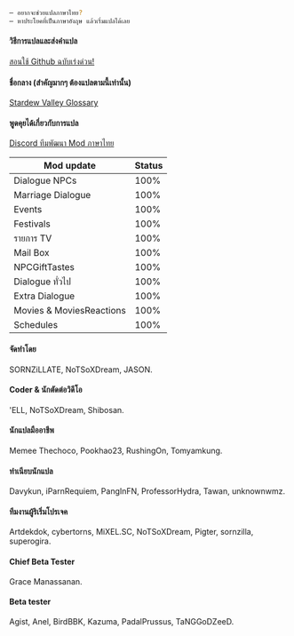 ```sh
— อยากจะช่วยแปลภาษาไทย?
— หาประโยคที่เป็นภาษาอังฤษ แล้วเริ่มแปลได้เลย
```
#### วิธีการแปลและส่งคำแปล
[สอนใช้ Github ฉบับเร่งด่วน!](https://www.youtube.com/watch?v=e39kzyoK-RQ)
#### ชื่อกลาง (สำคัญมากๆ ต้องแปลตามนี้เท่านั้น)
[Stardew Valley Glossary](https://docs.google.com/spreadsheets/d/1DBdyvEI9XNAWEPpptKmIHfUj0gGdAFzyjHH9oR7U0Zc/edit?usp=sharing)
#### พูดคุยได้เกี่ยวกับการแปล
[Discord ทีมพัฒนา Mod ภาษาไทย](https://discordapp.com/invite/TkP42Xm)

| Mod update | Status |
| ------ | ------ |
| Dialogue NPCs | 100% |
| Marriage Dialogue | 100% |
| Events | 100% |
| Festivals | 100% |
| รายการ TV | 100% |
| Mail Box | 100% |
| NPCGiftTastes | 100% |
| Dialogue ทั่วไป | 100% |
| Extra Dialogue | 100% |
| Movies & MoviesReactions | 100% |
| Schedules | 100% |

#### จัดทำโดย
SORNZiLLATE, NoTSoXDream, JASON.

#### Coder & นักตัดต่อวิดีโอ
'ELL, NoTSoXDream, Shibosan.

#### นักแปลมืออาชีพ
Memee Thechoco, Pookhao23, RushingOn, Tomyamkung.

#### ทําเนียบนักแปล
Davykun, iParnRequiem, PangInFN, ProfessorHydra, Tawan, unknownwmz.

#### ทีมงานผู้ริเริ่มโปรเจค
Artdekdok, cybertorns, MiXEL.SC, NoTSoXDream, Pigter, sornzilla, superogira.

#### Chief Beta Tester
Grace Manassanan.

#### Beta tester
Agist, Anel, BirdBBK, Kazuma, PadalPrussus, TaNGGoDZeeD.
